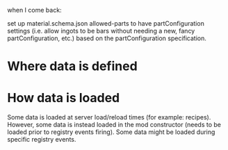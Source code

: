 when I come back:

set up material.schema.json allowed-parts to have partConfiguration settings (i.e. allow ingots to be bars without needing a new, fancy partConfiguration, etc.) based on the partConfiguration specification.


# Where data is defined


# How data is loaded

Some data is loaded at server load/reload times (for example: recipes).
However, some data is instead loaded in the mod constructor (needs to be loaded prior to registry events firing).
Some data might be loaded during specific registry events.